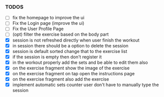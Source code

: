 ### TODOS

- [ ] fix the homepage to improve the ui
- [ ] Fix the Login page (improve the ui)
- [ ] Fix the User Profile Page
- [ ] (opt) filter the exercise based on the body part
- [x] session is not refreshed directly when user finish the workout
- [x] in session there should be a option to delete the session
- [x] session is default sorted change that to the exercise list
- [x] if the session is empty then don't register it
- [x] in the workout properly add the sets and be able to edit them also
- [x] on the exercise fragment show the image of the exercise
- [x] on the exercise fragment on tap open the instructions page
- [x] on the exercise fragment also add the exercise
- [x] implement automatic sets counter user don't have to manually type the session
